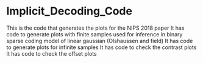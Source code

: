 # Implicit_Decoding_Code
This is the code that generates the plots for the NIPS 2018 paper
It has code to generate plots with finite samples used for inference in binary sparse coding model of linear gaussian (Olshaussen and field)
It has code to generate plots for infinite samples
It has code to check the contrast plots
It has code to check the offset plots

